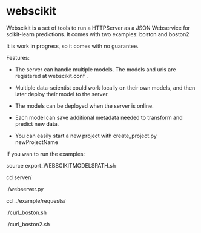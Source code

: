# webscikit
Webscikit is a set of tools to run a HTTPServer as a JSON Webservice for scikit-learn predictions. It comes with two examples: boston and boston2

It is work in progress, so it comes with no guarantee.

Features:

  * The server can handle multiple models. The models and urls are registered at webscikit.conf .

  * Multiple data-scientist could work locally on their own models, and then later deploy their model to the server.
  
  * The models can be deployed when the server is online.
  
  * Each model can save additional metadata needed to transform and predict new data.
  
  * You can easily start a new project with create_project.py newProjectName

If you wan to run the examples:

source export_WEBSCIKITMODELSPATH.sh

cd server/

./webserver.py
 
cd ../example/requests/

./curl_boston.sh

./curl_boston2.sh


